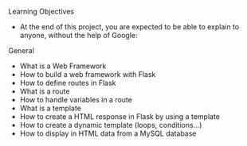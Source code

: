 Learning Objectives
* At the end of this project, you are expected to be able to explain to anyone, without the help of Google:<br>

General<br>
* What is a Web Framework<br>
* How to build a web framework with Flask<br>
* How to define routes in Flask<br>
* What is a route<br>
* How to handle variables in a route<br>
* What is a template<br>
* How to create a HTML response in Flask by using a template<br>
* How to create a dynamic template (loops, conditions…)<br>
* How to display in HTML data from a MySQL database<br>